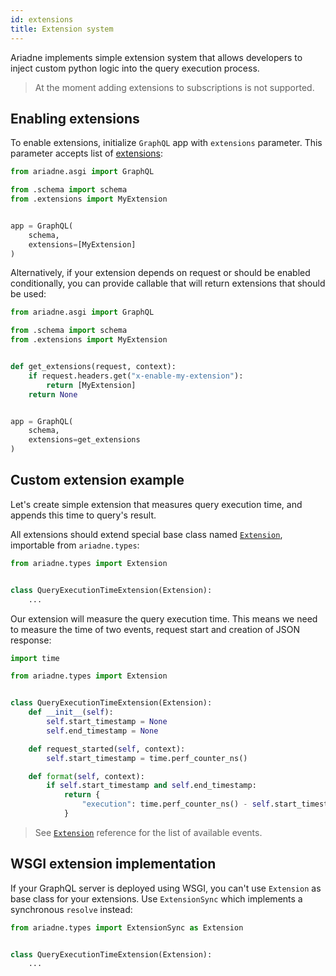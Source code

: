 ```yaml
---
id: extensions
title: Extension system
---
```


Ariadne implements simple extension system that allows developers to inject custom python logic into the query execution process.

> At the moment adding extensions to subscriptions is not supported.


## Enabling extensions

To enable extensions, initialize `GraphQL` app with `extensions` parameter. This parameter accepts list of [extensions](types-reference.md#extension):

```python
from ariadne.asgi import GraphQL

from .schema import schema
from .extensions import MyExtension


app = GraphQL(
    schema,
    extensions=[MyExtension]
)
```

Alternatively, if your extension depends on request or should be enabled conditionally, you can provide callable that will return extensions that should be used:

```python
from ariadne.asgi import GraphQL

from .schema import schema
from .extensions import MyExtension


def get_extensions(request, context):
    if request.headers.get("x-enable-my-extension"):
        return [MyExtension]
    return None


app = GraphQL(
    schema,
    extensions=get_extensions
)
```


## Custom extension example

Let's create simple extension that measures query execution time, and appends this time to query's result.

All extensions should extend special base class named [`Extension`](types-reference.md#extension), importable from `ariadne.types`:

```python
from ariadne.types import Extension


class QueryExecutionTimeExtension(Extension):
    ...
```

Our extension will measure the query execution time. This means we need to measure the time of two events, request start and creation of JSON response:

```python
import time

from ariadne.types import Extension


class QueryExecutionTimeExtension(Extension):
    def __init__(self):
        self.start_timestamp = None
        self.end_timestamp = None

    def request_started(self, context):
        self.start_timestamp = time.perf_counter_ns()

    def format(self, context):
        if self.start_timestamp and self.end_timestamp:
            return {
                "execution": time.perf_counter_ns() - self.start_timestamp
            }
```

> See [`Extension`](types-reference.md#extension) reference for the list of available events.


## WSGI extension implementation

If your GraphQL server is deployed using WSGI, you can't use `Extension` as base class for your extensions. Use `ExtensionSync` which implements a synchronous `resolve` instead:

```python
from ariadne.types import ExtensionSync as Extension


class QueryExecutionTimeExtension(Extension):
    ...
```
